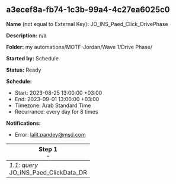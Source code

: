 ## a3ecef8a-fb74-1c3b-99a4-4c27ea6025c0

**Name** (not equal to External Key)**:** JO_INS_Paed_Click_DrivePhase

**Description:** n/a

**Folder:** my automations/MOTF-Jordan/Wave 1/Drive Phase/

**Started by:** Schedule

**Status:** Ready

**Schedule:**

* Start: 2023-08-25 13:00:00 +03:00
* End: 2023-09-01 13:00:00 +03:00
* Timezone: Arab Standard Time
* Recurrance: every day for 8 times

**Notifications:**

* Error: lalit.pandey@msd.com

| Step 1<br>_<small>-</small>_ |
| --- |
| _1.1: query_<br>JO_INS_Paed_ClickData_DR |
